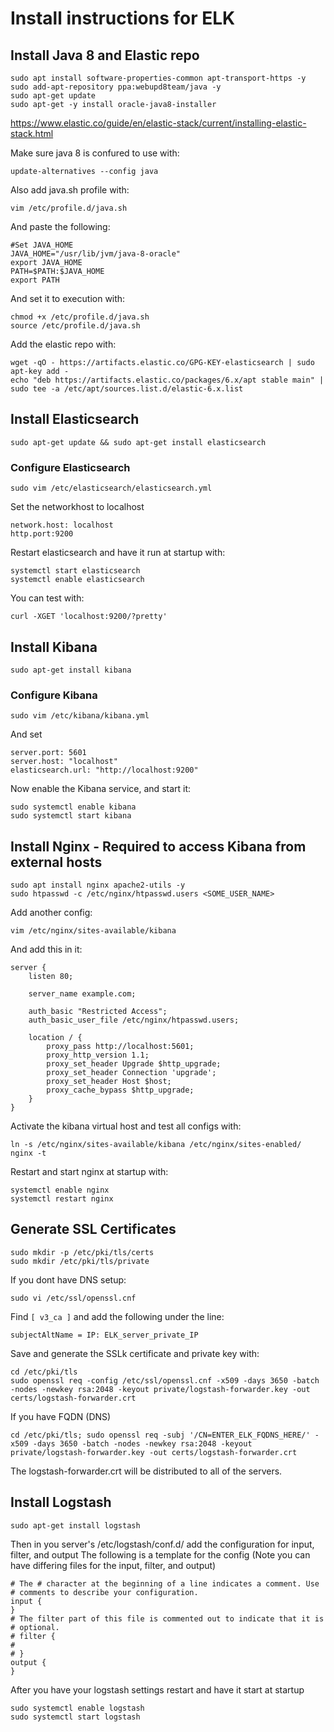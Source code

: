# Install instructions for ELK

## Install Java 8 and Elastic repo
```
sudo apt install software-properties-common apt-transport-https -y
sudo add-apt-repository ppa:webupd8team/java -y
sudo apt-get update
sudo apt-get -y install oracle-java8-installer
```
https://www.elastic.co/guide/en/elastic-stack/current/installing-elastic-stack.html

Make sure java 8 is confured to use with:
```
update-alternatives --config java
```

Also add java.sh profile with:
```
vim /etc/profile.d/java.sh
```

And paste the following:
```
#Set JAVA_HOME
JAVA_HOME="/usr/lib/jvm/java-8-oracle"
export JAVA_HOME
PATH=$PATH:$JAVA_HOME
export PATH
```

And set it to execution with:
```
chmod +x /etc/profile.d/java.sh
source /etc/profile.d/java.sh
```

Add the elastic repo with:
```
wget -qO - https://artifacts.elastic.co/GPG-KEY-elasticsearch | sudo apt-key add -
echo "deb https://artifacts.elastic.co/packages/6.x/apt stable main" | sudo tee -a /etc/apt/sources.list.d/elastic-6.x.list
```





## Install Elasticsearch
```
sudo apt-get update && sudo apt-get install elasticsearch
```

### Configure Elasticsearch
```
sudo vim /etc/elasticsearch/elasticsearch.yml
```
Set the networkhost to localhost
```
network.host: localhost
http.port:9200
```
Restart elasticsearch and have it run at startup with:
```
systemctl start elasticsearch
systemctl enable elasticsearch
```

You can test with:
```
curl -XGET 'localhost:9200/?pretty'
```



## Install Kibana
```
sudo apt-get install kibana
```

### Configure Kibana
```
sudo vim /etc/kibana/kibana.yml
```
And set
```
server.port: 5601
server.host: "localhost"
elasticsearch.url: "http://localhost:9200"
```
Now enable the Kibana service, and start it:
```
sudo systemctl enable kibana
sudo systemctl start kibana
```






## Install Nginx - Required to access Kibana from external hosts
```
sudo apt install nginx apache2-utils -y
sudo htpasswd -c /etc/nginx/htpasswd.users <SOME_USER_NAME>
```
Add another config:
```
vim /etc/nginx/sites-available/kibana
```
And add this in it:
```
server {
	listen 80;

	server_name example.com;

	auth_basic "Restricted Access";
	auth_basic_user_file /etc/nginx/htpasswd.users;

	location / {
		proxy_pass http://localhost:5601;
		proxy_http_version 1.1;
		proxy_set_header Upgrade $http_upgrade;
		proxy_set_header Connection 'upgrade';
		proxy_set_header Host $host;
		proxy_cache_bypass $http_upgrade;        
	}
}
```

Activate the kibana virtual host and test all configs with:
```
ln -s /etc/nginx/sites-available/kibana /etc/nginx/sites-enabled/
nginx -t
```
Restart and start nginx at startup with:
```
systemctl enable nginx
systemctl restart nginx
```



## Generate SSL Certificates
```
sudo mkdir -p /etc/pki/tls/certs
sudo mkdir /etc/pki/tls/private
```
If you dont have DNS setup:
```
sudo vi /etc/ssl/openssl.cnf
```
Find `[ v3_ca ]` and add the following under the line:
```
subjectAltName = IP: ELK_server_private_IP
```

Save and generate the SSLk certificate and private key with:
```
cd /etc/pki/tls
sudo openssl req -config /etc/ssl/openssl.cnf -x509 -days 3650 -batch -nodes -newkey rsa:2048 -keyout private/logstash-forwarder.key -out certs/logstash-forwarder.crt
```

If you have FQDN (DNS)
```
cd /etc/pki/tls; sudo openssl req -subj '/CN=ENTER_ELK_FQDNS_HERE/' -x509 -days 3650 -batch -nodes -newkey rsa:2048 -keyout private/logstash-forwarder.key -out certs/logstash-forwarder.crt
```
The logstash-forwarder.crt will be distributed to all of the servers.




## Install Logstash
```
sudo apt-get install logstash
```

Then in you server's /etc/logstash/conf.d/
add the configuration for input, filter, and output
The following is a template for the config (Note you can have differing files for the input, filter, and output)
```
# The # character at the beginning of a line indicates a comment. Use
# comments to describe your configuration.
input {
}
# The filter part of this file is commented out to indicate that it is
# optional.
# filter {
#
# }
output {
}
```
After you have your logstash settings restart and have it start at startup
```
sudo systemctl enable logstash
sudo systemctl start logstash
```
